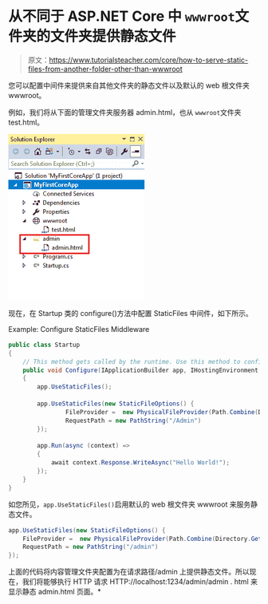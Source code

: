 # 从不同于 ASP.NET Core 中 `wwwroot`文件夹的文件夹提供静态文件

> 原文：<https://www.tutorialsteacher.com/core/how-to-serve-static-files-from-another-folder-other-than-wwwroot>

您可以配置中间件来提供来自其他文件夹的静态文件以及默认的 web 根文件夹 wwwroot。

例如，我们将从下面的管理文件夹服务器 admin.html，也从 `wwwroot`文件夹 test.html。

[![](img/f4f84cd7dc91a36d13bd9a177f48af16.png)](../../Content/images/core/admin.png)

现在，在 Startup 类的 configure()方法中配置 StaticFiles 中间件，如下所示。

Example: Configure StaticFiles Middleware 

```cs
public class Startup
{
    // This method gets called by the runtime. Use this method to configure the HTTP request pipeline.
    public void Configure(IApplicationBuilder app, IHostingEnvironment env, ILoggerFactory loggerFactory)
    {
        app.UseStaticFiles();

        app.UseStaticFiles(new StaticFileOptions() {
                FileProvider =  new PhysicalFileProvider(Path.Combine(Directory.GetCurrentDirectory(), "Content")),
                RequestPath = new PathString("/Admin")
        });

        app.Run(async (context) =>
        {
            await context.Response.WriteAsync("Hello World!");
        });
    }
} 
```

如您所见，`app.UseStaticFiles()`启用默认的 web 根文件夹 wwwroot 来服务静态文件。

```cs
app.UseStaticFiles(new StaticFileOptions() {
    FileProvider =  new PhysicalFileProvider(Path.Combine(Directory.GetCurrentDirectory(), "admin")),
    RequestPath = new PathString("/admin")
}); 
```

上面的代码将内容管理文件夹配置为在请求路径/admin 上提供静态文件。所以现在，我们将能够执行 HTTP 请求 HTTP://localhost:1234/admin/admin . html 来显示静态 admin.html 页面。*